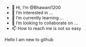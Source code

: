 - 👋 Hi, I’m @Bhawani1200
- 👀 I’m interested in ...
- 🌱 I’m currently learning ...
- 💞️ I’m looking to collaborate on ...
- 📫 How to reach me is not so easy

<!---
Bhawani1200/Bhawani1200 is a ✨ special ✨ repository because its `README.md` (this file) appears on your GitHub profile.
You can click the Preview link to take a look at your changes.
--->
Hello I am new to github
